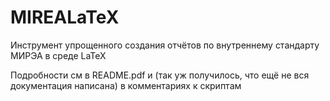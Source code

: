 # MIREALaTeX
Инструмент упрощенного создания отчётов по внутреннему стандарту МИРЭА в среде LaTeX

Подробности см в README.pdf и (так уж получилось, что ещё не вся документация написана) в комментариях к скриптам
